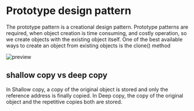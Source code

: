 # Prototype design pattern

The prototype pattern is a creational design pattern. Prototype patterns are required, when object creation is time consuming, and costly operation, so we create objects with the existing object itself. One of the best available ways to create an object from existing objects is the clone() method

![preview](https://media.geeksforgeeks.org/wp-content/uploads/download-1.png)

## shallow copy vs deep copy

In Shallow copy, a copy of the original object is stored and only the reference address is finally copied. In Deep copy, the copy of the original object and the repetitive copies both are stored.
